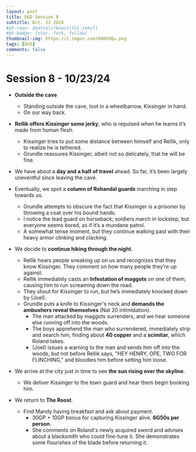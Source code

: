 ```yaml
---
layout: post
title: D&D Session 8
subtitle: Oct. 23 2024
#gh-repo: daattali/beautiful-jekyll
#gh-badge: [star, fork, follow]
thumbnail-img: https://i.imgur.com/O4HSUQu.png
tags: [DnD]
comments: false
--- 
```


# Session 8 - 10/23/24

- **Outside the cave**  
  - Standing outside the cave, loot in a wheelbarrow, Kissinger in hand.
  - On our way back.
- **Rellik offers Kissinger some jerky**, who is repulsed when he learns it’s made from human flesh.
  - Kissinger tries to put some distance between himself and Rellik, only to realize he is tethered.
  - Grundle reassures Kissinger, albeit not so delicately, that he will be fine.
- We have about a **day and a half of travel** ahead. So far, it’s been largely uneventful since leaving the cave.
- Eventually, we spot a **column of Rohandal guards** marching in step towards us.
  - Grundle attempts to obscure the fact that Kissinger is a prisoner by throwing a coat over his bound hands.
  - I notice the lead guard on horseback; soldiers march in lockstep, but everyone seems bored, as if it’s a mundane patrol.
  - A somewhat tense moment, but they continue walking past with their heavy armor clinking and clacking.

- We decide to **continue hiking through the night**.
  - Rellik hears people sneaking up on us and recognizes that they know Kissinger. They comment on how many people they’re up against.
  - Rellik immediately casts an **Infestation of maggots** on one of them, causing him to run screaming down the road.
  - They shout for Kissinger to run, but he’s immediately knocked down by (Joel).
  - Grundle puts a knife to Kissinger's neck and **demands the ambushers reveal themselves** (Nat 20 intimidation).
    - The man attacked by maggots surrenders, and we hear someone else running off into the woods.
    - The boys apprehend the man who surrendered, immediately strip and search him, finding about **40 copper** and a **scimitar**, which Roland takes.
    - (Joel) issues a warning to the man and sends him off into the woods, but not before Rellik says, "HEY HENRY, OPE, TWO FOR FLINCHING," and bloodies him before setting him loose.

- We arrive at the city just in time to see **the sun rising over the skyline**.
  - We deliver Kissinger to the town guard and hear them begin booking him.
  
- We return to **The Roost**.
  - Find Mandy having breakfast and ask about payment.
    - 30GP + 10GP bonus for capturing Kissinger alive. **6G50s per person**.
    - She comments on Roland's newly acquired sword and advises about a blacksmith who could fine-tune it. She demonstrates some flourishes of the blade before returning it.
